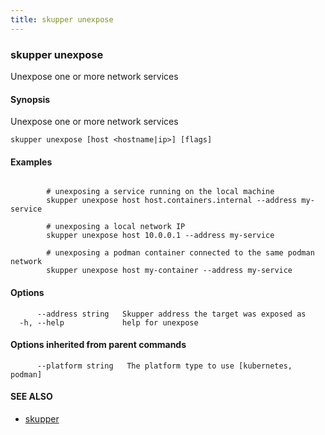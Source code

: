 ```yaml
---
title: skupper unexpose
---
```

### skupper unexpose

Unexpose one or more network services

#### Synopsis

Unexpose one or more network services

```
skupper unexpose [host <hostname|ip>] [flags]
```

#### Examples

```

        # unexposing a service running on the local machine
        skupper unexpose host host.containers.internal --address my-service

        # unexposing a local network IP
        skupper unexpose host 10.0.0.1 --address my-service

        # unexposing a podman container connected to the same podman network
        skupper unexpose host my-container --address my-service
```

#### Options

```
      --address string   Skupper address the target was exposed as
  -h, --help             help for unexpose
```

#### Options inherited from parent commands

```
      --platform string   The platform type to use [kubernetes, podman]
```

#### SEE ALSO

* [skupper](index.html) 

<!-- ###### Auto generated by spf13/cobra on 1-Feb-2024
 -->